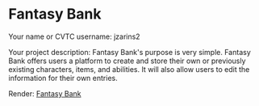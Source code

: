 # Fantasy Bank
Your name or CVTC username:
jzarins2

Your project description:
Fantasy Bank's purpose is very simple.  Fantasy Bank offers users a platform to create and store 
their own or previously existing characters, items, and abilities.  It will also allow users to edit
the information for their own entries.

Render: [Fantasy Bank](https://fantasy-bank.onrender.com/)